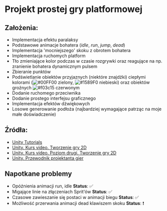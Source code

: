 # Projekt prostej gry platformowej

## Założenia:
* Implementacja efektu paralaksy
* Podstawowe animacje bohatera (_idle_, _run_, _jump_, _dead_)
* Implementacja 'mocniejszego' skoku z obrotem bohatera
* Implementacja ruchomych platform
* Tło zmieniające kolor podczas w czasie rozgrywki oraz reagujące na np. zranienie bohatera dynamicznym pulsem
* Zbieranie punktów
* Podświetlanie obiektów przyjaznych (niektóre znajdźki) ciepłymi kolorami (![#00FF00](https://placehold.it/15/00FF00/000000?text=+) zielony, ![#1589F0](https://placehold.it/15/1589F0/000000?text=+) niebieski) oraz obiektów groźnych ![#f03c15](https://placehold.it/15/f03c15/000000?text=+) czerwonym
* Dodanie ruchomego przeciwnika
* Dodanie prostego interfejsu graficznego
* Implementacja efektów dźwiękowych
* Losowe generowanie podłoża (najbardziej wymagające patrząc na moje małe doświadczenie)

## Źródła:
* [Unity Tutorials](https://unity3d.com/learn/tutorials/s/2d-game-creation/) 
* [Unity. Kurs video. Tworzenie gry 2D](https://videopoint.pl/kurs/unity-kurs-video-tworzenie-gry-2d-arkadiusz-brzegowy,vunity.htm#format/w)
* [Unity. Kurs video. Poziom drugi. Tworzenie gry 2D](https://videopoint.pl/kurs/unity-kurs-video-poziom-drugi-tworzenie-gry-2d-arkadiusz-brzegowy,vunip2.htm#format/w)
* [Unity. Przewodnik projektanta gier](https://helion.pl/ksiazki/unity-przewodnik-projektanta-gier-mike-geig,unippg.htm#format/d)

## Napotkane problemy
* Opóźnienia animacji run, idle **Status**:  :white_check_mark:
* Migające linie na złączeniach Sprit'ów **Status**:  :white_check_mark:
* Czasowe zawieszanie się postaci w animacji biegu **Status**:  :white_check_mark:
* Możliwość przerwania animacji dead klawiszem skoku **Status**: :heavy_exclamation_mark:
